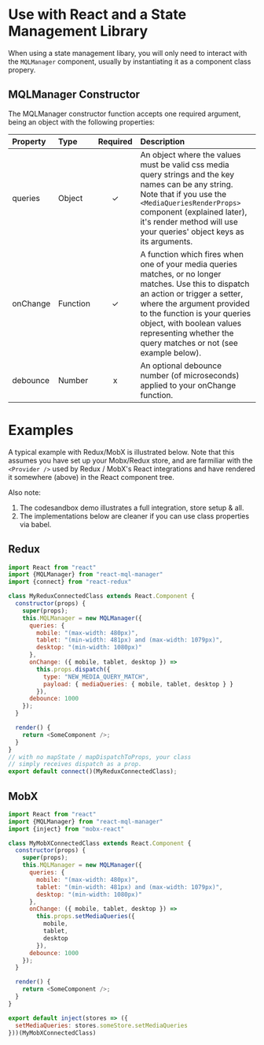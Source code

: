 # Use with React and a State Management Library
When using a state management libary, you will only need to interact with the `MQLManager` component, usually
by instantiating it as a component class propery.

## MQLManager Constructor
The MQLManager constructor function accepts one required argument, being an object with the following properties:

| Property | Type | Required | Description |
|:---|:---|:---:|:---|
| queries | Object | ✓ | An object where the values must be valid css media query strings and the key names can be any string. Note that if you use the `<MediaQueriesRenderProps>` component (explained later), it's render method will use your queries' object keys as its arguments. |
| onChange | Function | ✓ | A function which fires when one of your media queries matches, or no longer matches. Use this to dispatch an action or trigger a setter, where the argument provided to the function is your queries object, with boolean values representing whether the query matches or not (see example below).|
| debounce | Number | x | An optional debounce number (of microseconds) applied to your onChange function. | 

# Examples
A typical example with Redux/MobX is illustrated below. Note that this assumes you have set up
your Mobx/Redux store, and are
farmiliar with the `<Provider />` used by Redux / MobX's React integrations and have 
rendered it somewhere (above) in the React component tree.

Also note: 
1. The codesandbox demo illustrates a full integration, store setup & all.
2. The implementations below are cleaner if you can use class properties via babel.

## Redux
```javascript
import React from "react"
import {MQLManager} from "react-mql-manager"
import {connect} from "react-redux"

class MyReduxConnectedClass extends React.Component {
  constructor(props) {
    super(props);
    this.MQLManager = new MQLManager({
      queries: {
        mobile: "(max-width: 480px)",
        tablet: "(min-width: 481px) and (max-width: 1079px)",
        desktop: "(min-width: 1080px)"
      },
      onChange: ({ mobile, tablet, desktop }) =>
        this.props.dispatch({
          type: "NEW_MEDIA_QUERY_MATCH",
          payload: { mediaQueries: { mobile, tablet, desktop } }
        }),
      debounce: 1000
    });
  }

  render() {
    return <SomeComponent />;
  }
}
// with no mapState / mapDispatchToProps, your class
// simply receives dispatch as a prop.
export default connect()(MyReduxConnectedClass);
```

## MobX
```javascript
import React from "react"
import {MQLManager} from "react-mql-manager"
import {inject} from "mobx-react"

class MyMobXConnectedClass extends React.Component {
  constructor(props) {
    super(props);
    this.MQLManager = new MQLManager({
      queries: {
        mobile: "(max-width: 480px)",
        tablet: "(min-width: 481px) and (max-width: 1079px)",
        desktop: "(min-width: 1080px)"
      },
      onChange: ({ mobile, tablet, desktop }) =>
        this.props.setMediaQueries({
          mobile,
          tablet,
          desktop
        }),
      debounce: 1000
    });
  }

  render() {
    return <SomeComponent />;
  }
}

export default inject(stores => ({
  setMediaQueries: stores.someStore.setMediaQueries
}))(MyMobXConnectedClass)

```